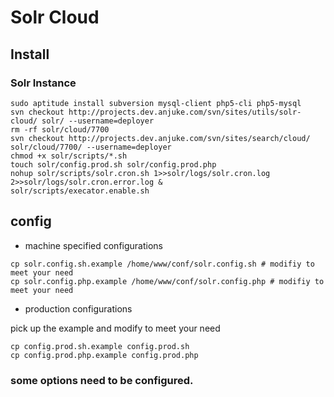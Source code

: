 # Solr Cloud

## Install

### Solr Instance

    sudo aptitude install subversion mysql-client php5-cli php5-mysql
    svn checkout http://projects.dev.anjuke.com/svn/sites/utils/solr-cloud/ solr/ --username=deployer
    rm -rf solr/cloud/7700
    svn checkout http://projects.dev.anjuke.com/svn/sites/search/cloud/ solr/cloud/7700/ --username=deployer
    chmod +x solr/scripts/*.sh
    touch solr/config.prod.sh solr/config.prod.php
    nohup solr/scripts/solr.cron.sh 1>>solr/logs/solr.cron.log 2>>solr/logs/solr.cron.error.log &
    solr/scripts/execator.enable.sh

## config

* machine specified configurations

```
cp solr.config.sh.example /home/www/conf/solr.config.sh # modifiy to meet your need
cp solr.config.php.example /home/www/conf/solr.config.php # modifiy to meet your need
```
* production configurations

pick up the example and modify to meet your need

```
cp config.prod.sh.example config.prod.sh
cp config.prod.php.example config.prod.php
```

### some options need to be configured.


